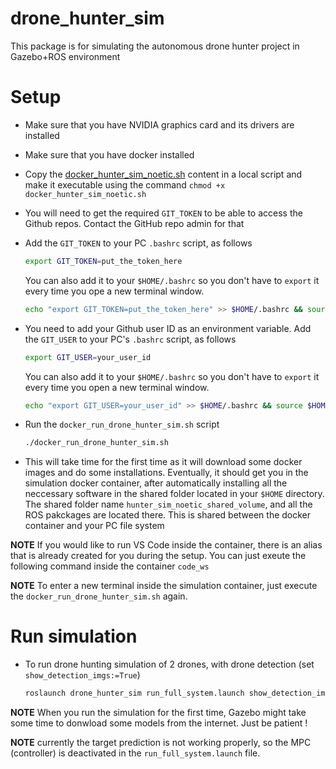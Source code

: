# drone_hunter_sim
This package is for simulating the autonomous drone hunter project in Gazebo+ROS environment
# Setup
* Make sure that you have NVIDIA graphics card and its drivers are installed
* Make sure that you have docker installed
* Copy the [docker_hunter_sim_noetic.sh](https://github.com/mzahana/drone_hunter_sim/blob/noetic/scripts/docker_hunter_sim_noetic.sh) content in a local script and make it executable using the command `chmod +x docker_hunter_sim_noetic.sh`
* You will need to get the required `GIT_TOKEN` to be able to access the Github repos. Contact the GitHub repo admin for that
* Add the `GIT_TOKEN` to your PC `.bashrc` script, as follows
  ```sh
  export GIT_TOKEN=put_the_token_here
  ```
  You can also add it to your `$HOME/.bashrc` so you don't have to `export` it every time you ope a new terminal window.
  ```bash
  echo "export GIT_TOKEN=put_the_token_here" >> $HOME/.bashrc && source $HOME/.bashrc
  ```
* You need to add your Github user ID as an environment variable. Add the `GIT_USER` to your PC's `.bashrc` script, as follows
  ```sh
  export GIT_USER=your_user_id
  ```
  You can also add it to your `$HOME/.bashrc` so you don't have to `export` it every time you open a new terminal window.
  ```bash
  echo "export GIT_USER=your_user_id" >> $HOME/.bashrc && source $HOME/.bashrc
  ```

* Run the `docker_run_drone_hunter_sim.sh` script
  ```sh
  ./docker_run_drone_hunter_sim.sh
  ```
* This will take time for the first time as it will download some docker images and do some installations. Eventually, it should get you in the simulation docker container, after automatically installing all the neccessary software in the shared folder located in your `$HOME` directory. The shared folder name `hunter_sim_noetic_shared_volume`, and all the ROS pakckages are located there. This is shared between the docker container and your PC file system

**NOTE** If you would like to run VS Code inside the container, there is an alias that is already created for you during the setup. You can just exeute the following command inside the container `code_ws`

**NOTE** To enter a new terminal inside the simulation container, just execute the `docker_run_drone_hunter_sim.sh` again.

# Run simulation
* To run drone hunting simulation of 2 drones, with drone detection (set `show_detection_imgs:=True`)
  ```sh
  roslaunch drone_hunter_sim run_full_system.launch show_detection_imgs:=True
  ```
**NOTE** When you run the simulation for the first time, Gazebo might take some time to donwload some models from the internet. Just be patient !

**NOTE** currently the target prediction is not working properly, so the MPC (controller) is deactivated in the `run_full_system.launch` file.
